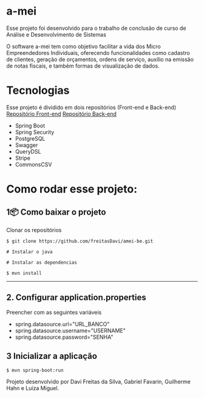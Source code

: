 # a-mei

Esse projeto foi desenvolvido para o trabalho de conclusão de curso de Análise e Desenvolvimento de Sistemas

O software a-mei tem como objetivo facilitar a vida dos Micro Empreendedores Individuais, oferecendo funcionalidades como cadastro de clientes, geração de orçamentos, ordens de serviço, auxílio na emissão de notas fiscais, e também formas de visualização de dados.

# Tecnologias

Esse projeto é dividido em dois repositórios (Front-end e Back-end)
[Repositório Front-end]([https://www.geeksforgeeks.org/](https://github.com/freitasDavi/amei-fe)https://github.com/freitasDavi/amei-fe)
[Repositório Back-end]([https://www.geeksforgeeks.org/](https://github.com/freitasDavi/amei-fe)https://github.com/freitasDavi/amei-be)

- Spring Boot
- Spring Security
- PostgreSQL
- Swagger
- QueryDSL
- Stripe
- CommonsCSV

# Como rodar esse projeto:

## 1📦 Como baixar o projeto

   Clonar os repositórios
   
    $ git clone https://github.com/freitasDavi/amei-be.git
   
    # Instalar o java

    # Instalar as dependencias
  
    $ mvn install

---

## 2. Configurar application.properties
Preencher com as seguintes variáveis

- spring.datasource.url="URL_BANCO"
- spring.datasource.username="USERNAME"
- spring.datasource.password="SENHA"

## 3 Inicializar a aplicação
    $ mvn spring-boot:run


Projeto desenvolvido por Davi Freitas da Silva, Gabriel Favarin, Guilherme Hahn e Luiza Miguel.
